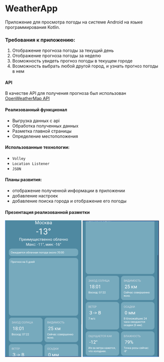# WeatherApp
Приложение для просмотра погоды на системе Android на языке программирования Kotlin.

### Требования к приложению:
1. Отображение прогноза погоды за текущий день
2. Отображение прогноза погоды за неделю
3. Возможность увидеть прогноз погоды в текущем городе
4. Возможность выбрать любой другой город, и узнать прогноз погоды в нем

#### API
В качестве API для получения прогноза был использован [OpenWeatherMap API](https://openweathermap.org/api)

#### Реализованный функционал
- Выгрузка данных с api
- Обработка полученных данных
- Разметка главной страницы
- Определение местоположения

#### Использованные технологии:
- `Volley`
- `Location Listener`
- `JSON`

#### Планы развития:
- отображение полученной информации в приложении
- добавление настроек
- добавление поиска города и отображение его погоды

#### Презентация реализованной разметки
<img width="250" src="https://github.com/emiliyameow/images/blob/e7c9d67f30e142c937dad49b316d984a1ed23782/%D0%A1%D0%BD%D0%B8%D0%BC%D0%BE%D0%BA%20%D1%8D%D0%BA%D1%80%D0%B0%D0%BD%D0%B0%202023-02-28%20%D0%B2%2016.08.41.png"> <img width="250" src="https://github.com/emiliyameow/images/blob/e7c9d67f30e142c937dad49b316d984a1ed23782/%D0%A1%D0%BD%D0%B8%D0%BC%D0%BE%D0%BA%20%D1%8D%D0%BA%D1%80%D0%B0%D0%BD%D0%B0%202023-02-28%20%D0%B2%2016.09.12.png">























